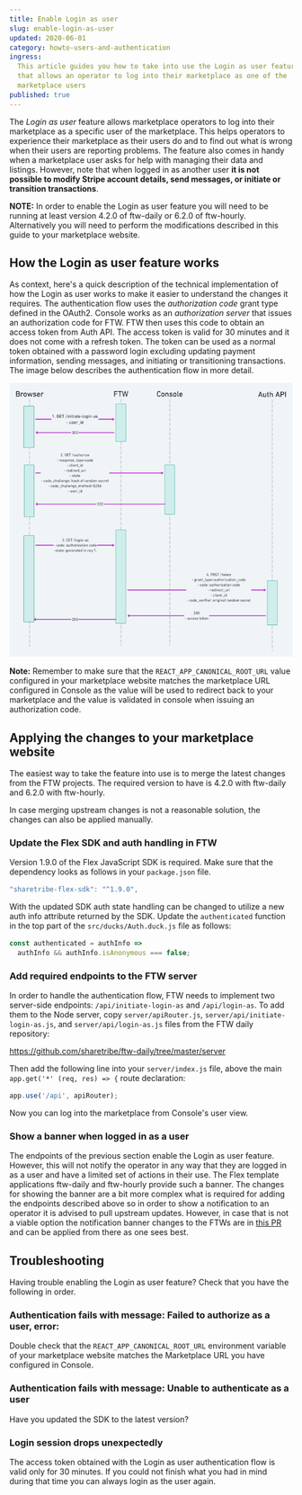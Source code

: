 ```yaml
---
title: Enable Login as user
slug: enable-login-as-user
updated: 2020-06-01
category: howto-users-and-authentication
ingress:
  This article guides you how to take into use the Login as user feature
  that allows an operator to log into their marketplace as one of the
  marketplace users
published: true
---
```


The _Login as user_ feature allows marketplace operators to log into
their marketplace as a specific user of the marketplace. This helps
operators to experience their marketplace as their users do and to find
out what is wrong when their users are reporting problems. The feature
also comes in handy when a marketplace user asks for help with managing
their data and listings. However, note that when logged in as another
user **it is not possible to modify Stripe account details, send
messages, or initiate or transition transactions**.

**NOTE:** In order to enable the Login as user feature you will need to
be running at least version 4.2.0 of ftw-daily or 6.2.0 of ftw-hourly.
Alternatively you will need to perform the modifications described in
this guide to your marketplace website.

## How the Login as user feature works

As context, here's a quick description of the technical implementation
of how the Login as user works to make it easier to understand the
changes it requires. The authentication flow uses the _authorization
code_ grant type defined in the OAuth2. Console works as an
_authorization server_ that issues an authorization code for FTW. FTW
then uses this code to obtain an access token from Auth API. The access
token is valid for 30 minutes and it does not come with a refresh token.
The token can be used as a normal token obtained with a password login
excluding updating payment information, sending messages, and initiating
or transitioning transactions. The image below describes the
authentication flow in more detail.

![Authentication flow](authentication-flow.png)

**Note:** Remember to make sure that the `REACT_APP_CANONICAL_ROOT_URL`
value configured in your marketplace website matches the marketplace URL
configured in Console as the value will be used to redirect back to your
marketplace and the value is validated in console when issuing an
authorization code.

## Applying the changes to your marketplace website

The easiest way to take the feature into use is to merge the latest
changes from the FTW projects. The required version to have is 4.2.0
with ftw-daily and 6.2.0 with ftw-hourly.

In case merging upstream changes is not a reasonable solution, the
changes can also be applied manually.

### Update the Flex SDK and auth handling in FTW

Version 1.9.0 of the Flex JavaScript SDK is required. Make sure that the
dependency looks as follows in your `package.json` file.

```javascript
"sharetribe-flex-sdk": "^1.9.0",
```

With the updated SDK auth state handling can be changed to utilize a new
auth info attribute returned by the SDK. Update the `authenticated`
function in the top part of the `src/ducks/Auth.duck.js` file as
follows:

```javascript
const authenticated = authInfo =>
  authInfo && authInfo.isAnonymous === false;
```

### Add required endpoints to the FTW server

In order to handle the authentication flow, FTW needs to implement two
server-side endpoints: `/api/initiate-login-as` and `/api/login-as`. To
add them to the Node server, copy `server/apiRouter.js`,
`server/api/initiate-login-as.js`, and `server/api/login-as.js` files
from the FTW daily repository:

https://github.com/sharetribe/ftw-daily/tree/master/server

Then add the following line into your `server/index.js` file, above the
main `app.get('*' (req, res) => {` route declaration:

```javascript
app.use('/api', apiRouter);
```

Now you can log into the marketplace from Console's user view.

### Show a banner when logged in as a user

The endpoints of the previous section enable the Login as user feature.
However, this will not notify the operator in any way that they are
logged in as a user and have a limited set of actions in their use. The
Flex template applications ftw-daily and ftw-hourly provide such a
banner. The changes for showing the banner are a bit more complex what
is required for adding the endpoints described above so in order to show
a notification to an operator it is advised to pull upstream updates.
However, in case that is not a viable option the notification banner
changes to the FTWs are in
[this PR](https://github.com/sharetribe/ftw-daily/pull/1259) and can be
applied from there as one sees best.

## Troubleshooting

Having trouble enabling the Login as user feature? Check that you have
the following in order.

### Authentication fails with message: Failed to authorize as a user, error: <error message>

Double check that the `REACT_APP_CANONICAL_ROOT_URL` environment
variable of your marketplace website matches the Marketplace URL you
have configured in Console.

### Authentication fails with message: Unable to authenticate as a user

Have you updated the SDK to the latest version?

### Login session drops unexpectedly

The access token obtained with the Login as user authentication flow is
valid only for 30 minutes. If you could not finish what you had in mind
during that time you can always login as the user again.
